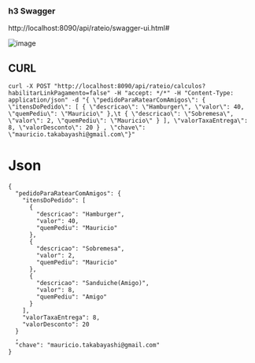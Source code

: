 ### h3 Swagger
http://localhost:8090/api/rateio/swagger-ui.html#

![image](https://github.com/mauritak/softexpert-backend-app/assets/8314016/1b024c4d-bc65-4efc-82be-3d4e833267f1)


## CURL
```
curl -X POST "http://localhost:8090/api/rateio/calculos?habilitarLinkPagamento=false" -H "accept: */*" -H "Content-Type: application/json" -d "{ \"pedidoParaRatearComAmigos\": { \"itensDoPedido\": [ { \"descricao\": \"Hamburger\", \"valor\": 40, \"quemPediu\": \"Mauricio\" },\t { \"descricao\": \"Sobremesa\", \"valor\": 2, \"quemPediu\": \"Mauricio\" } ], \"valorTaxaEntrega\": 8, \"valorDesconto\": 20 } , \"chave\": \"mauricio.takabayashi@gmail.com\"}"
```

# Json
```
{
  "pedidoParaRatearComAmigos": {
    "itensDoPedido": [
      {
        "descricao": "Hamburger",
        "valor": 40,
        "quemPediu": "Mauricio"
      },
	  {
        "descricao": "Sobremesa",
        "valor": 2,
        "quemPediu": "Mauricio"
      },
	  {
        "descricao": "Sanduiche(Amigo)",
        "valor": 8,
        "quemPediu": "Amigo"
      }
    ],
    "valorTaxaEntrega": 8,
    "valorDesconto": 20
  }
  ,
  "chave": "mauricio.takabayashi@gmail.com"
}
```
